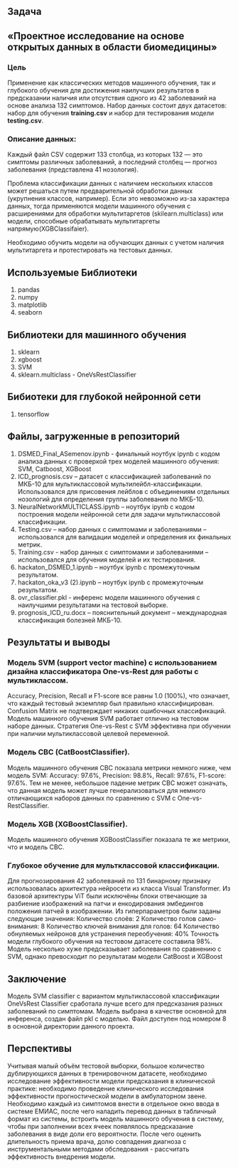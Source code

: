 ## Задача 
## «Проектное исследование на основе открытых данных в области биомедицины»
### Цель
Применение как классических методов машинного обучения, так и глубокого обучения для достижения наилучших результатов в предсказании наличия или отсутствия одного из 42 заболеваний на основе анализа 132 симптомов. Набор данных состоит двух датасетов: набор для обучения **training.csv** и набор для тестирования модели **testing.csv**.
### Описание данных:
Каждый файл CSV содержит 133 столбца, из которых 132 — это симптомы различных заболеваний, а последний столбец — прогноз заболевания (представлена 41 нозология). 

Проблема классификации данных с наличием нескольких классов может решаться путем предварительной обработки данных (укрупнения классов, например). Если это невозможно из-за характера данных, тогда применяются модели машинного обучения с расширениями для обработки мультитаргетов (skilearn.multiclass) или модели, способные обрабатывать мультитаргеты напрямую(XGBClassifaier).

Необходимо обучить модели на обучающих данных с учетом наличия мультитаргета и протестировать на тестовых данных.
## Используемые Библиотеки
1) pandas
2) numpy
3) matplotlib
4) seaborn
## Библиотеки для машинного обучения
1) sklearn
2) xgboost
3) SVM
4) sklearn.multiclass - OneVsRestClassifier
## Бибиотеки для глубокой нейронной сети
1) tensorflow
## Файлы, загруженные в репозиторий

1) DSMED_Final_ASemenov.ipynb - финальный ноутбук ipynb с кодом анализа данных с проверкой трех моделей машинного обучения: SVM, Catboost, XGBoost
2) ICD_prognosis.csv – датасет с классификацией заболеваний по МКБ-10 для мультиклассовой мультилейбл-классификации. Использовался для присовения лейблов с объединениям отдельных нозологий для определения группы заболевания по МКБ-10.
3) NeuralNetworkMULTICLASS.ipynb – ноутбук ipynb с кодом построения модели нейронной сети для задачи мультиклассовой классификации.
4) Testing.csv – набор данных с симптомами и заболеваниями – использовался для валидации моделей и определения их финальных метрик.
5) Training.csv - набор данных с симптомами и заболеваниями – использовался для обучения моделей и их тестирования.
6) hackaton_DSMED_1.ipynb – ноутбук ipynb с промежуточным результатом.
7) hackaton_oka_v3 (2).ipynb – ноутбук ipynb с промежуточным результатом.
8) ovr_classifier.pkl - инференс модели машинного обучения с наилучшими результатами на тестовой выборке.
9) prognosis_ICD_ru.docx – пояснительный документ – международная классификация болезней МКБ-10. 

## Результаты и выводы


### Модель SVM (support vector machine) с использованием дизайна классификатора One-vs-Rest для работы с мультиклассом.
Accuracy, Precision, Recall и F1-score все равны 1.0 (100%), что означает, что каждый тестовый экземпляр был правильно классифицирован. Confusion Matrix не подтверждает никаких ошибочных классификаций.
Модель машинного обучения SVM работает отлично на тестовом наборе данных. Стратегия One-vs-Rest с SVM эффективна при обучении при наличии мультиклассовой целевой переменной. 


### Модель CBC (CatBoostClassifier).
Модель машинного обучения CBC показала метрики немного ниже, чем модель SVM: Accuracy: 97.6%, Precision: 98.8%, Recall: 97.6%, F1-score: 97.6%. 
Тем не менее, небольшое падение метрик CBC может означать, что данная модель может лучше генерализоваться для немного отличающихся наборов данных по сравнению с SVM c One-vs-RestClassifier.


### Модель XGB (XGBoostClassifier).
Модель машинного обучения XGBoostClassifier показала те же метрики, что и модель CBC.


### Глубокое обучение для мультклассовой классификации.
Для прогнозирования 42 заболеваний по 131 бинарному признаку использовалась архитектура нейросети из класса Visual Transformer.
Из базовой архитектуры ViT были исключёны блоки отвечающие за разбиение изображений на патчи и енкодирования эмбедингов положения патчей в изображении.
Из гиперпараметров были заданы следующие значения:
Количество слоёв: 2
Количество голов само-внимания: 8
Количество ключей внимания для голов: 64
Количество обнуляемых нейронов для устранения переобучения: 40%
Точность модели глубокого обучения на тестовом датасете составила 98%.
Модель несколько хуже предсказывает заболевания по сравнению с SVM, однако превосходит по результатам модели CatBoost и XGBoost

## Заключение
Модель SVM classifier с вариантом мультиклассовой классификации OneVsRest Classifier сработала лучше всего для предсказания разных заболеваний по симптомам. Модель выбрана в качестве основной для инференса, создан файл pkl с моделью. 
Файл доступен под номером 8 в основной директории данного проекта.

## Перспективы
Учитывая малый объём тестовой выборки, большое количество дублирующихся данных в тренировочном датасете, необходимо исследование эффективности модели предсказания в клинической практике: необходимо проведение клинического исследования эффективности прогностической модели в амбулаторном звене. Необходимо каждый из симптомов внести в отдельное окно ввода в системе ЕМИАС, после чего наладить перевод данных в табличный формат из системы, встроить модель машинного обучения в систему, чтобы при заполнении всех ячеек появлялось предсказание заболевания в виде доли его вероятности. После чего оценить длительность приема врача, долю совпадения диагноза с инструментальными методами обследования - рассчитать эффективность внедрения модели.
